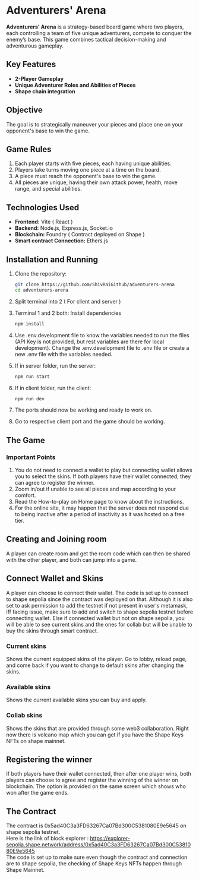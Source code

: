 # Adventurers' Arena

**Adventurers' Arena** is a strategy-based board game where two players, each controlling a team of five unique adventurers, compete to conquer the enemy’s base. This game combines tactical decision-making and adventurous gameplay.

## Key Features
- **2-Player Gameplay** 
- **Unique Adventurer Roles and Abilities of Pieces**
- **Shape chain integration** 

## Objective
The goal is to strategically maneuver your pieces and place one on your opponent's base to win the game.

## Game Rules
1. Each player starts with five pieces, each having unique abilities.
2. Players take turns moving one piece at a time on the board.
3. A piece must reach the opponent's base to win the game.
4. All pieces are unique, having their own attack power, health, move range, and special abilities.

## Technologies Used
- **Frontend:** Vite ( React )
- **Backend:** Node.js, Express.js, Socket.io
- **Blockchain:** Foundry ( Contract deployed on Shape )
- **Smart contract Connection:** Ethers.js


## Installation and Running

1. Clone the repository:
   ```bash
   git clone https://github.com/ShivRaiGithub/adventurers-arena
   cd adventurers-arena
   ```
2. Split terminal into 2 ( For client and server )
3. Terminal 1 and 2 both: Install dependencies
   ```bash
   npm install
   ```
4. Use .env.development file to know the variables needed to run the files (API Key is not provided, but rest variables are there for local development). Change the .env.development file to .env file or create a new .env file with the variables needed.

5. If in server folder, run the server:
   ```bash
   npm run start
   ```
6. If in client folder, run the client:
   ```bash
   npm run dev
   ```
7. The ports should now be working and ready to work on.
8. Go to respective client port and the game should be working.

## The Game

### Important Points
1. You do not need to connect a wallet to play but connecting wallet allows you to select the skins. If both players have their wallet connected, they can agree to register the winner.
2. Zoom in/out if unable to see all pieces and map according to your comfort.
3. Read the How-to-play on Home page to know about the instructions.
4. For the online site, it may happen that the server does not respond due to being inactive after a period of inactivity as it was hosted on a free tier.

## Creating and Joining room
A player can create room and get the room code which can then be shared with the other player, and both can jump into a game.

## Connect Wallet and Skins
A player can choose to connect their wallet. The code is set up to connect to shape sepolia since the contract was deployed on that. Although it is also set to ask permission to add the testnet if not present in user's metamask, iff facing issue, make sure to add and switch to shape sepolia testnet before connecting wallet. Else if connected wallet but not on shape sepolia, you will be able to see current skins and the ones for collab but will be unable to buy the skins through smart contract.

### Current skins
Shows the current equipped skins of the player. Go to lobby, reload page, and come back if you want to change to default skins after changing the skins.

### Available skins
Shows the current available skins you can buy and apply.

### Collab skins
Shows the skins that are provided through some web3 collaboration. Right now there is volcano map which you can get if you have the Shape Keys NFTs on shape mainnet.

## Registering the winner
If both players have their wallet connected, then after one player wins, both players can choose to agree and register the winning of the winner on blockchain. The option is provided on the same screen which shows who won after the game ends.


## The Contract
The contract is 0x5ad40C3a3FD63267Ca07Bd300C5381080E9e5645 on shape sepolia testnet.    
Here is the link of block explorer : https://explorer-sepolia.shape.network/address/0x5ad40C3a3FD63267Ca07Bd300C5381080E9e5645     
The code is set up to make sure even though the contract and connection are to shape sepolia, the checking of Shape Keys NFTs happen through Shape Mainnet.
